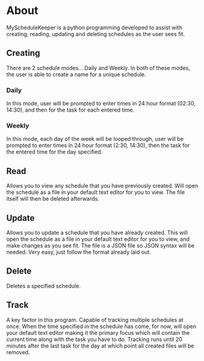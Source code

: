 # About

MyScheduleKeeper is a python programming developed to assist with creating, reading, updating and deleting schedules as the user sees fit.

## Creating

There are 2 schedule modes... Daily and Weekly. In both of these modes, the user is able to create a name for a unique schedule. 

### Daily

In this mode, user will be prompted to enter times in 24 hour format (02:30, 14:30), and then for the task for each entered time.

### Weekly

In this mode, each day of the week will be looped through, user will be prompted to enter times in 24 hour format (2:30, 14:30), then the task for the entered time for the day specified.

## Read

Allows you to view any schedule that you have previously created. Will open the schedule as a file in your default text editor for you to view. The file itself will then be deleted afterwards. 

## Update

Allows you to update a schedule that you have already created. This will open the schedule as a file in your default text editor for you to view, and make changes as you see fit. The file is a JSON file so JSON syntax will be needed. Very easy, just follow the format already laid out.

## Delete

Deletes a specified schedule.

## Track

A key factor in this program. Capable of tracking multiple schedules at once. When the time specified in the schedule has come, for now, will open your default text editor making it the primary focus which will contain the current time along with the task you have to do. Tracking runs until 20 minutes after the last task for the day at which point all created files will be removed.